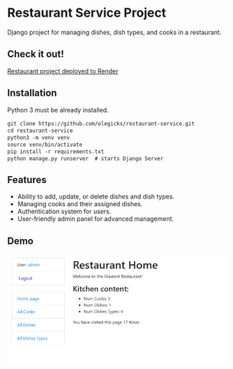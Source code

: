 # Restaurant Service Project

Django project for managing dishes, dish types, and cooks in a restaurant.

## Check it out!  

[Restaurant project deployed to Render](https://restaurant-service-t6ff.onrender.com)

## Installation

Python 3 must be already installed.

```shell
git clone https://github.com/olegicks/restaurant-service.git
cd restaurant-service
python3 -m venv venv
source venv/bin/activate
pip install -r requirements.txt
python manage.py runserver  # starts Django Server
```

## Features
* Ability to add, update, or delete dishes and dish types.
* Managing cooks and their assigned dishes.
* Authentication system for users.
* User-friendly admin panel for advanced management.

## Demo
![img.png](img.png)